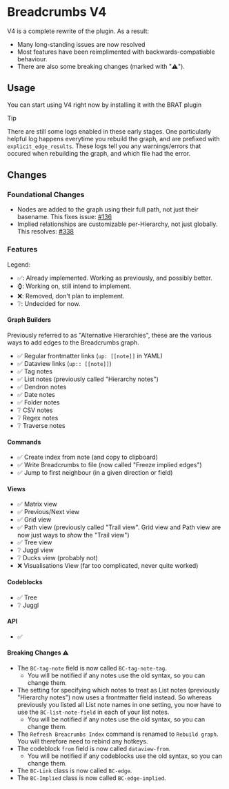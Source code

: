 # Breadcrumbs V4

V4 is a complete rewrite of the plugin. As a result:

-   Many long-standing issues are now resolved
-   Most features have been reimplimented with backwards-compatiable behaviour.
-   There are also some breaking changes (marked with "⚠️").

## Usage

You can start using V4 right now by installing it with the BRAT plugin

> [!TIP]
> There are still some logs enabled in these early stages.
> One particularly helpful log happens everytime you rebuild the graph, and are prefixed with `explicit_edge_results`. These logs tell you any warnings/errors that occured when rebuilding the graph, and which file had the error.

## Changes

### Foundational Changes

-   Nodes are added to the graph using their full path, not just their basename. This fixes issue: [#136](https://github.com/SkepticMystic/breadcrumbs/issues/136)
-   Implied relationships are customizable per-Hierarchy, not just globally. This resolves: [#338](https://github.com/SkepticMystic/breadcrumbs/issues/338)

### Features

Legend:

-   ✅: Already implemented. Working as previously, and possibly better.
-   ⌚: Working on, still intend to implement.
-   ❌: Removed, don't plan to implement.
-   ❔: Undecided for now.

#### Graph Builders

Previously referred to as "Alternative Hierarchies", these are the various ways to add edges to the Breadcrumbs graph.

-   ✅ Regular frontmatter links (`up: [[note]]` in YAML)
-   ✅ Dataview links (`up:: [[note]]`)
-   ✅ Tag notes
-   ✅ List notes (previously called "Hierarchy notes")
-   ✅ Dendron notes
-   ✅ Date notes
-   ✅ Folder notes
-   ❔ CSV notes
-   ❔ Regex notes
-   ❔ Traverse notes

#### Commands

-   ✅ Create index from note (and copy to clipboard)
-   ✅ Write Breadcrumbs to file (now called "Freeze implied edges")
-   ✅ Jump to first neighbour (in a given direction or field)

#### Views

-   ✅ Matrix view
-   ✅ Previous/Next view
-   ✅ Grid view
-   ✅ Path view (previously called "Trail view". Grid view and Path view are now just ways to _show_ the "Trail view")
-   ✅ Tree view
-   ❔ Juggl view
-   ❔ Ducks view (probably not)
-   ❌ Visualisations View (far too complicated, never quite worked)

#### Codeblocks

-   ✅ Tree
-   ❔ Juggl

#### API

-   ✅

#### Breaking Changes ⚠️

-   The `BC-tag-note` field is now called `BC-tag-note-tag`.
    -   You will be notified if any notes use the old syntax, so you can change them.
-   The setting for specifying which notes to treat as List notes (previously "Hierarchy notes") now uses a frontmatter field instead. So whereas previously you listed all List note names in one setting, you now have to use the `BC-list-note-field` in each of your list notes.
    -   You will be notified if any notes use the old syntax, so you can change them.
-   The `Refresh Breacrumbs Index` command is renamed to `Rebuild graph`. You will therefore need to rebind any hotkeys.
-   The codeblock `from` field is now called `dataview-from`.
    -   You will be notified if any codeblocks use the old syntax, so you can change them.
-   The `BC-Link` class is now called `BC-edge`.
-   The `BC-Implied` class is now called `BC-edge-implied`.
